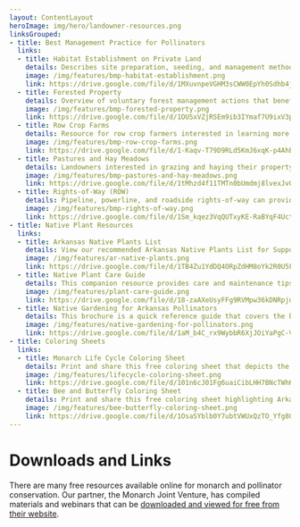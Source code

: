 ```yaml
---
layout: ContentLayout
heroImage: img/hero/landowner-resources.png
linksGrouped:
- title: Best Management Practice for Pollinators
  links:
  - title: Habitat Establishment on Private Land
    details: Describes site preparation, seeding, and management methods for establishing large and small areas of habitat from seed. 
    image: /img/features/bmp-habitat-establishment.png
    link: https://drive.google.com/file/d/1MXuvnpeVGHM3sCWW0EpYh0Sdhb4jZhNb/view?usp=sharing
  - title: Forested Property
    details: Overview of voluntary forest management actions that benefit monarchs and pollinators.
    image: /img/features/bmp-forested-property.png
    link: https://drive.google.com/file/d/1OUSxVZjRSEm9ib3IYmaf7U9ixV3pY7HW/view?usp=sharing
  - title: Row Crop Farms
    details: Resource for row crop farmers interested in learning more about actions they can take to benefit monarchs and pollinators.
    image: /img/features/bmp-row-crop-farms.png
    link: https://drive.google.com/file/d/1-Kaqv-T79D9RLd5KmJ6xqK-p4AhE9VvY/view?usp=sharing
  - title: Pastures and Hay Meadows
    details: Landowners interested in grazing and haying their property can use these recommendations to also benefit monarchs and pollinators.
    image: /img/features/bmp-pastures-and-hay-meadows.png
    link: https://drive.google.com/file/d/1tMhzd4f11TMTn0bUmdmj8lvexJv0ZuC6/view?usp=sharing
  - title: Rights-of-Way (ROW)
    details: Pipeline, powerline, and roadside rights-of-way can provide important habitat for pollinators.
    image: /img/features/bmp-rights-of-way.png
    link: https://drive.google.com/file/d/1Sm_kqez3VqQUTxyKE-RaBYqF4UctSdPe/view?usp=sharing
- title: Native Plant Resources
  links:
  - title: Arkansas Native Plants List
    details: View our recommended Arkansas Native Plants List for Supporting Monarchs and Pollinators!
    image: /img/features/ar-native-plants.png
    link: https://drive.google.com/file/d/1TB4Zu1YdDQ4ORpZdHM8oYk2R0U5FUhJV/view?usp=sharing
  - title: Native Plant Care Guide
    details: This companion resource provides care and maintenance tips for our Arkansas Native Plants List in a formal garden setting.
    image: /img/features/plant-care-guide.png
    link: https://drive.google.com/file/d/18-zaAXeUsyFFg9RVMpw36kDNRpju-e7v/view?usp=sharing
  - title: Native Gardening for Arkansas Pollinators
    details: This brochure is a quick reference guide that covers the basics of getting started with native plant gardening.
    image: /img/features/native-gardening-for-pollinators.png
    link: https://drive.google.com/file/d/1aM_b4C_rx9WybbR6XjJOiYaPgC-VdzzV/view
- title: Coloring Sheets
  links:
  - title: Monarch Life Cycle Coloring Sheet
    details: Print and share this free coloring sheet that depicts the life cycle of the magnificent monarch!
    image: /img/features/lifecycle-coloring-sheet.png
    link: https://drive.google.com/file/d/101n6cJ01Fg6uaiCibLHH7BNcTWhK3Qpb/view?usp=sharing
  - title: Bee and Butterfly Coloring Sheet
    details: Print and share this free coloring sheet highlighting Arkansas native pollinators!
    image: /img/features/bee-butterfly-coloring-sheet.png
    link: https://drive.google.com/file/d/1OsaSYblb0Y7ubtVWUxQzTO_Yfg8GvNXz/view?usp=sharing
---
```

# Downloads and Links
There are many free resources available online for monarch and pollinator conservation. 
Our partner, the Monarch Joint Venture, has compiled materials and webinars that 
can be [downloaded and viewed for free from their website](https://monarchjointventure.org/).

<downloads-links/>
